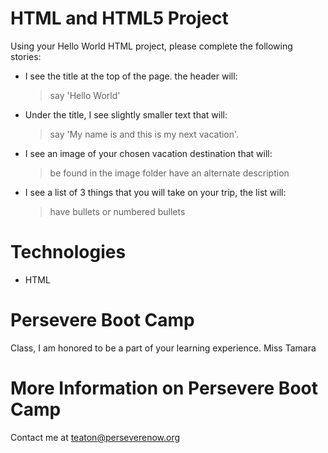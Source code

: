 # HTML and HTML5 Project

Using your Hello World HTML project, please complete the following stories:

- I see the title at the top of the page. the header will:
    > say 'Hello World'
- Under the title, I see slightly smaller text that will:
    > say 'My name is <your name> and this is my next vacation'.
- I see an image of your chosen vacation destination that will:
    > be found in the image folder
    > have an alternate description 
- I see a list of 3 things that you will take on your trip, the list will:
    > have bullets or numbered bullets


# Technologies
- HTML

# Persevere Boot Camp
Class, 
I am honored to be a part of your learning experience. 
Miss Tamara

# More Information on Persevere Boot Camp
Contact me at teaton@perseverenow.org
